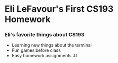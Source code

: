 # Eli LeFavour's First CS193 Homework


### Eli's favorite things about CS193

- Learning new things about the terminal
- Fun games before class
- Easy homework assignments :D
